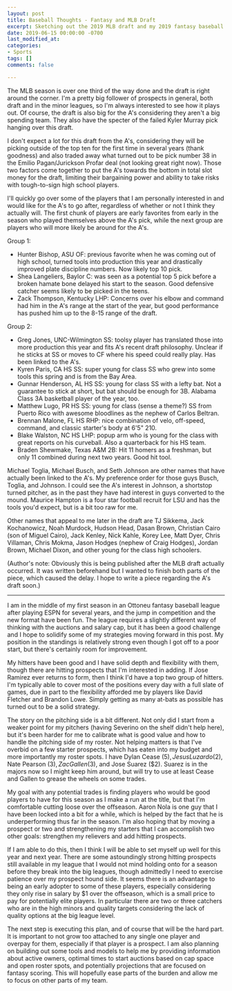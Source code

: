 ```yaml
---
layout: post
title: Baseball Thoughts - Fantasy and MLB Draft
excerpt: Sketching out the 2019 MLB draft and my 2019 fantasy baseball season
date: 2019-06-15 00:00:00 -0700
last_modified_at: 
categories:
- Sports
tags: []
comments: false

---
```

The MLB season is over one third of the way done and the draft is right around the corner. I'm a pretty big follower of prospects in general, both draft and in the minor leagues, so I'm always interested to see how it plays out. Of course, the draft is also big for the A's considering they aren't a big spending team. They also have the specter of the failed Kyler Murray pick hanging over this draft.

I don't expect a lot for this draft from the A's, considering they will be picking outside of the top ten for the first time in several years (thank goodness) and also traded away what turned out to be pick number 38 in the Emilio Pagan/Jurickson Profar deal (not looking great right now). Those two factors come together to put the A's towards the bottom in total slot money for the draft, limiting their bargaining power and ability to take risks with tough-to-sign high school players.

I'll quickly go over some of the players that I am personally interested in and would like for the A's to go after, regardless of whether or not I think they actually will. The first chunk of players are early favorites from early in the season who played themselves above the A's pick, while the next group are players who will more likely be around for the A's.

Group 1:

* Hunter Bishop, ASU OF: previous favorite when he was coming out of high school, turned tools into production this year and drastically improved plate discipline numbers. Now likely top 10 pick.
* Shea Langeliers, Baylor C: was seen as a potential top 5 pick before a broken hamate bone delayed his start to the season. Good defensive catcher seems likely to be picked in the teens.
* Zack Thompson, Kentucky LHP: Concerns over his elbow and command had him in the A's range at the start of the year, but good performance has pushed him up to the 8-15 range of the draft.

Group 2:

* Greg Jones, UNC-Wilmington SS: toolsy player has translated those into more production this year and fits A's recent draft philosophy. Unclear if he sticks at SS or moves to CF where his speed could really play. Has been linked to the A's.
* Kyren Paris, CA HS SS: super young for class SS who grew into some tools this spring and is from the Bay Area.
* Gunnar Henderson, AL HS SS: young for class SS with a lefty bat. Not a guarantee to stick at short, but bat should be enough for 3B. Alabama Class 3A basketball player of the year, too.
* Matthew Lugo, PR HS SS: young for class (sense a theme?) SS from Puerto Rico with awesome bloodlines as the nephew of Carlos Beltran.
* Brennan Malone, FL HS RHP: nice combination of velo, off-speed, command, and classic starter's body at 6'5" 210.
* Blake Walston, NC HS LHP: popup arm who is young for the class with great reports on his curveball. Also a quarterback for his HS team.
* Braden Shewmake, Texas A&M 2B: Hit 11 homers as a freshman, but only 11 combined during next two years. Good hit tool.

Michael Toglia, Michael Busch, and Seth Johnson are other names that have actually been linked to the A's. My preference order for those guys Busch, Toglia, and Johnson. I could see the A's interest in Johnson, a shortstop turned pitcher, as in the past they have had interest in guys converted to the mound. Maurice Hampton is a four star football recruit for LSU and has the tools you'd expect, but is a bit too raw for me.

Other names that appeal to me later in the draft are TJ Sikkema, Jack Kochanowicz, Noah Murdock, Hudson Head, Dasan Brown, Christian Cairo (son of Miguel Cairo), Jack Kenley, Nick Kahle, Korey Lee, Matt Dyer, Chris Villaman, Chris Mokma, Jason Hodges (nephew of Craig Hodges), Jordan Brown, Michael Dixon, and other young for the class high schoolers. 

(Author's note: Obviously this is being published after the MLB draft actually occurred. It was written beforehand but I wanted to finish both parts of the piece, which caused the delay. I hope to write a piece regarding the A's draft soon.)

***

I am in the middle of my first season in an Ottoneu fantasy baseball league after playing ESPN for several years, and the jump in competition and the new format have been fun. The league requires a slightly different way of thinking with the auctions and salary cap, but it has been a good challenge and I hope to solidify some of my strategies moving forward in this post. My position in the standings is relatively strong even though I got off to a poor start, but there's certainly room for improvement.

My hitters have been good and I have solid depth and flexibility with them, though there are hitting prospects that I'm interested in adding. If Jose Ramirez ever returns to form, then I think I'd have a top two group of hitters. I'm typically able to cover most of the positions every day with a full slate of games, due in part to the flexibility afforded me by players like David Fletcher and Brandon Lowe. Simply getting as many at-bats as possible has turned out to be a solid strategy. 

The story on the pitching side is a bit different. Not only did I start from a weaker point for my pitchers (having Severino on the shelf didn't help here), but it's been harder for me to calibrate what is good value and how to handle the pitching side of my roster. Not helping matters is that I've overbid on a few starter prospects, which has eaten into my budget and more importantly my roster spots. I have Dylan Cease ($5), Jesus Luzardo ($2), Nate Pearson ($3), Zac Gallen ($3), and Jose Suarez ($2). Suarez is in the majors now so I might keep him around, but will try to use at least Cease and Gallen to grease the wheels on some trades. 

My goal with any potential trades is finding players who would be good players to have for this season as I make a run at the title, but that I'm comfortable cutting loose over the offseason. Aaron Nola is one guy that I have been locked into a bit for a while, which is helped by the fact that he is underperforming thus far in the season. I'm also hoping that by moving a prospect or two and strengthening my starters that I can accomplish two other goals: strengthen my relievers and add hitting prospects. 

If I am able to do this, then I think I will be able to set myself up well for this year and next year. There are some astoundingly strong hitting prospects still available in my league that I would not mind holding onto for a season before they break into the big leagues, though admittedly I need to exercise patience over my prospect hound side. It seems there is an advantage to being an early adopter to some of these players, especially considering they only rise in salary by $1 over the offseason, which is a small price to pay for potentially elite players. In particular there are two or three catchers who are in the high minors and quality targets considering the lack of quality options at the big league level. 

The next step is executing this plan, and of course that will be the hard part. It is important to not grow too attached to any single one player and overpay for them, especially if that player is a prospect. I am also planning on building out some tools and models to help me by providing information about active owners, optimal times to start auctions based on cap space and open roster spots, and potentially projections that are focused on fantasy scoring. This will hopefully ease parts of the burden and allow me to focus on other parts of my team. 